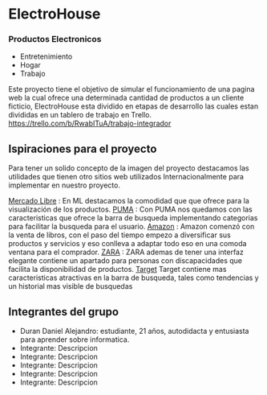 # ElectroHouse
### Productos Electronicos
* Entretenimiento
* Hogar
* Trabajo

Este proyecto tiene el objetivo de simular el funcionamiento de una pagina web la cual ofrece una determinada cantidad de productos a un cliente ficticio, ElectroHouse esta dividido en etapas de desarrollo las cuales estan divididas en un tablero de trabajo en Trello.
https://trello.com/b/RwabITuA/trabajo-integrador

## Ispiraciones para el proyecto
Para tener un solido concepto de la imagen del proyecto destacamos las utilidades que tienen otro sitios web utilizados Internacionalmente para implementar en nuestro proyecto.

[Mercado Libre](https://www.mercadolibre.com) : En ML destacamos la comodidad que que ofrece para la visualización de los productos.
[PUMA](https://ar.puma.com) : Con PUMA nos quedamos con las caracteristicas que ofrece la barra de busqueda implementando categorias para facilitar la busqueda para el usuario.
[Amazon](https://www.amazon.com) : Amazon comenzó con la venta de libros, con el paso del tiempo empezo a diversificar sus productos y servicios y eso conlleva a adaptar todo eso en una comoda ventana para el comprador.
[ZARA](https://www.zara.com) : ZARA ademas de tener una interfaz elegante contiene un apartado para personas con discapacidades que facilita la disponibilidad de productos.
[Target](https://www.target.com/) Target contiene mas caracteristicas atractivas en la barra de busqueda, tales como tendencias y un historial mas visible de busquedas

## Integrantes del grupo
- Duran Daniel Alejandro: estudiante, 21 años, autodidacta y entusiasta para aprender sobre informatica.
- Integrante: Descripcion
- Integrante: Descripcion
- Integrante: Descripcion
- Integrante: Descripcion
- Integrante: Descripcion
